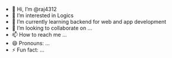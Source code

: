 - 👋 Hi, I’m @raj4312
- 👀 I’m interested in Logics
- 🌱 I’m currently learning backend for web and app development
- 💞️ I’m looking to collaborate on ...
- 📫 How to reach me ...
- 😄 Pronouns: ...
- ⚡ Fun fact: ...

<!---
raj4312/raj4312 is a ✨ special ✨ repository because its `README.md` (this file) appears on your GitHub profile.
You can click the Preview link to take a look at your changes.
--->
